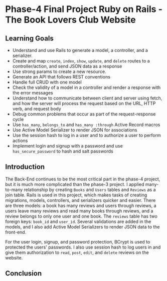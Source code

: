 # Phase-4 Final Project Ruby on Rails - The Book Lovers Club Website

## Learning Goals
* Understand and use Rails to generate a model, a controller, and a serializer.
* Create and map `create`, `index`, `show`, `update`, and `delete`  routes to a controller/action, and send JSON data as a response
* Use strong params to create a new resource.
* Generate an API that follows REST conventions
* Handle full CRUD with one model
* Check the validity of a model in a controller and render a response with the error messages
* Understand how to communicate between client and server using fetch, and how the server will process the request based on the URL, HTTP verb, and request body
* Debug common problems that occur as part of the request-response cycle
* Use `has_many`, `belongs_to` and `has_many :through` Active Record macros
* Use Active Model Serializer to render JSON for associations
* Use the session hash to log in a user and to authorize a user to perform actions
* Implement login and signup with a password and use `has_secure_password` to hash and salt passwords

## Introduction

The Back-End continues to be the most critical part in the phase-4 project, but it is much more complicated than the phase-3 project. I applied many-to-many relationship by creating `Books` and `Users` tables and `Reviews` as a join table. Rails is used in this project, which makes tasks of creating migrations, models, controllers, and serializers quicker and easier. There are three models: a book has many reviews and users through reviews, a users leave many reviews and read many books through reviews, and a review belongs to only one user and one book. The `reviews` table has two foreign keys: `book_id` and `user_id`. Several validations are added in the models, and I also add Active Model Serializers to render JSON data to the front-end.

For the user login, signup, and password protection, BCrypt is used to protected the users' passwords. I also use session hash to log users in and give them authorization to `read`, `post`, `edit`, and `delete` reviews on the website. 

## Conclusion

